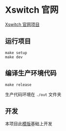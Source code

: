 # Xswitch 官网

[Xswitch 官网项目](https://xswitch.cn/)

## 运行项目

```
make setup
make dev
```

## 编译生产环境代码

```
make release
```

生产代码环境在 `./out` 文件夹

## 开发

本项目此[模版](https://github.com/timlrx/tailwind-nextjs-starter-blog)基础上开发
